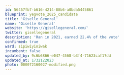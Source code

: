 ```yaml
---
id: 56457fb7-b616-4214-88b6-a0bda5445861
blueprint: yegvote_2025_candidate
title: 'Giselle General'
name: 'Giselle General'
website: 'https://gisellegeneral.com/'
twitter: gisellegeneral
description: 'Ran in 2021, earned 22.4% of the vote'
confirmed: true
ward: sipiwiyiniwak
incumbent: false
updated_by: 9c6b6866-e047-4568-b3f4-71623caf17dd
updated_at: 1732122023
photo: 000072160027-modified.png
---
```

